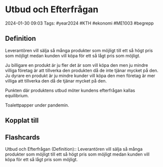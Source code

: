 # Utbud och Efterfrågan

2024-01-30 09:03
Tags: #year2024 #KTH #ekonomi #ME1003 #begrepp

## Definition

Leverantören vill sälja så många produkter som möjligt till ett så högt pris som möjligt medan kunden vill köpa för ett så lågt pris som möjligt.

Ju billigare en produkt är ju fler det är som vill köpa den men ju mindre villiga företag är att tillverka den produkten då de inte tjänar mycket på den.
Ju dyrare en produkt är ju mindre kunder vill köpa den men företag är mer villiga att tillverka den då de tjänar mycket på den.

Punkten där produktens utbud möter kundens efterfrågan kallas equilibrium.

Toalettpapper under pandemin.

## Kopplat till

## Flashcards

Utbud och Efterfrågan (Definition):: Leverantören vill sälja så många produkter som möjligt till ett så högt pris som möjligt medan kunden vill köpa för ett så lågt pris som möjligt.
<!--SR:!2024-02-15,7,250!2024-02-17,14,290-->
